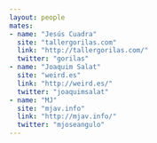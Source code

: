 ```yaml
---
layout: people
mates:
- name: "Jesús Cuadra"
  site: "tallergorilas.com"
  link: "http://tallergorilas.com/"
  twitter: "gorilas"
- name: "Joaquim Salat"
  site: "weird.es"
  link: "http://weird.es/"
  twitter: "joaquimsalat"
- name: "MJ"
  site: "mjav.info"
  link: "http://mjav.info/"
  twitter: "mjoseangulo"
---
```

